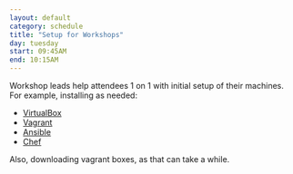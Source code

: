 ```yaml
---
layout: default
category: schedule
title: "Setup for Workshops"
day: tuesday
start: 09:45AM
end: 10:15AM
---
```


Workshop leads help attendees 1 on 1 with initial setup of their machines.  For example, installing as needed:

* [VirtualBox](https://www.virtualbox.org/)
* [Vagrant](https://www.vagrantup.com/)
* [Ansible](https://www.ansible.com/)
* [Chef](https://www.chef.io/)

Also, downloading vagrant boxes, as that can take a while.
